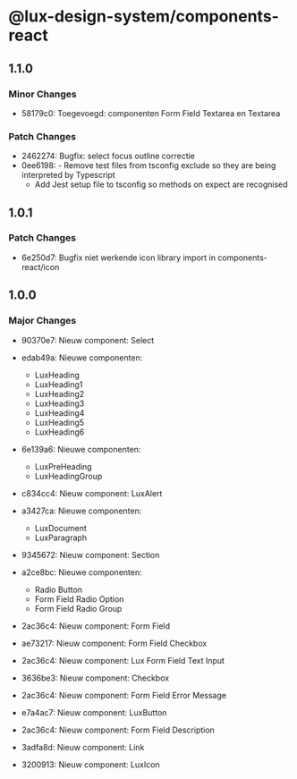 # @lux-design-system/components-react

## 1.1.0

### Minor Changes

- 58179c0: Toegevoegd: componenten Form Field Textarea en Textarea

### Patch Changes

- 2462274: Bugfix: select focus outline correctie
- 0ee6198: - Remove test files from tsconfig exclude so they are being interpreted by Typescript
  - Add Jest setup file to tsconfig so methods on expect are recognised

## 1.0.1

### Patch Changes

- 6e250d7: Bugfix niet werkende icon library import in components-react/icon

## 1.0.0

### Major Changes

- 90370e7: Nieuw component: Select
- edab49a: Nieuwe componenten:

  - LuxHeading
  - LuxHeading1
  - LuxHeading2
  - LuxHeading3
  - LuxHeading4
  - LuxHeading5
  - LuxHeading6

- 6e139a6: Nieuwe componenten:

  - LuxPreHeading
  - LuxHeadingGroup

- c834cc4: Nieuw component: LuxAlert
- a3427ca: Nieuwe componenten:

  - LuxDocument
  - LuxParagraph

- 9345672: Nieuw component: Section
- a2ce8bc: Nieuwe componenten:

  - Radio Button
  - Form Field Radio Option
  - Form Field Radio Group

- 2ac36c4: Nieuw component: Form Field
- ae73217: Nieuw component: Form Field Checkbox
- 2ac36c4: Nieuw component: Lux Form Field Text Input
- 3636be3: Nieuw component: Checkbox
- 2ac36c4: Nieuw component: Form Field Error Message
- e7a4ac7: Nieuw component: LuxButton
- 2ac36c4: Nieuw component: Form Field Description
- 3adfa8d: Nieuw component: Link
- 3200913: Nieuw component: LuxIcon
